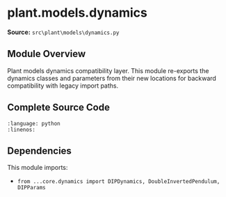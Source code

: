 # plant.models.dynamics

**Source:** `src\plant\models\dynamics.py`

## Module Overview

Plant models dynamics compatibility layer.
This module re-exports the dynamics classes and parameters from their new locations
for backward compatibility with legacy import paths.

## Complete Source Code

```{literalinclude} ../../../src/plant/models/dynamics.py
:language: python
:linenos:
```



## Dependencies

This module imports:

- `from ...core.dynamics import DIPDynamics, DoubleInvertedPendulum, DIPParams`
